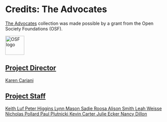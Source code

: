 # Credits: The Advocates
  
[The Advocates](/collections/advocates-advocates/full-program-video) collection was made possible by a grant from the Open Society Foundations (OSF).

<a href="http://www.opensocietyfoundations.org"><img height="60" src="https://s3.amazonaws.com/openvault.wgbh.org/logos/OSF.jpg"
 alt="OSF logo" title="OSF">
  
## Project Director
Karen Cariani

## Project Staff
Keith Luf
Peter Higgins
Lynn Mason
Sadie Roosa
Alison Smith
Leah Weisse
Nicholas Pollard
Paul Plutnicki
Kevin Carter
Julie Ecker
Nancy Dillon
